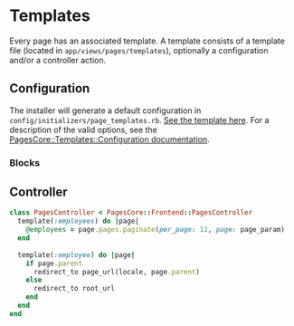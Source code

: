 # Templates

Every page has an associated template. A template consists of a template file (located in `app/views/pages/templates`), optionally a configuration and/or a controller action.

## Configuration

The installer will generate a default configuration in `config/initializers/page_templates.rb`. [See the template here](../lib/rails/generators/pages_core/install/templates/page_templates_initializer.rb). For a description of the valid options, see the [PagesCore::Templates::Configuration documentation](../lib/pages_core/templates/configuration.rb).

### Blocks

## Controller

``` ruby
class PagesController < PagesCore::Frontend::PagesController
  template(:employees) do |page|
    @employees = page.pages.paginate(per_page: 12, page: page_param)
  end
  
  template(:employee) do |page|
    if page.parent
      redirect_to page_url(locale, page.parent)
    else
      redirect_to root_url
    end
  end
end
```

